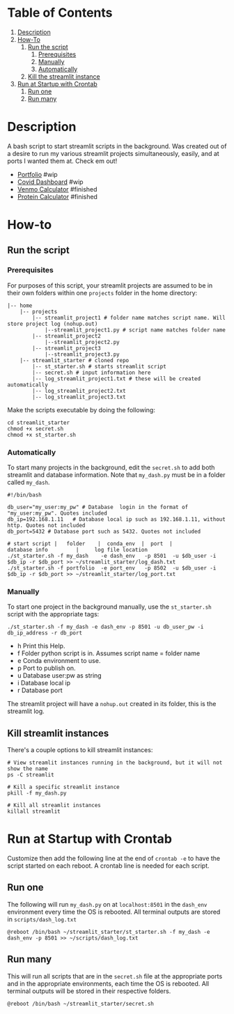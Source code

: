 # Table of Contents
1. [Description](#description)
2. [How-To](#how-to)
    1. [Run the script](#run-the-script)
        1. [Prerequisites](#prerequisites)
        2. [Manually](#manually)
        3. [Automatically](#automatically)
    2. [Kill the streamlit instance](#kill-the-streamlit-instance)
3. [Run at Startup with Crontab](#run-at-startup-with-crontab)
    1. [Run one](#run-one)
    2. [Run many](#run-many)

# Description

A bash script to start streamlit scripts in the background. Was created out of a desire to run my various streamlit projects simultaneously, easily, and at ports I wanted them at. Check em out!

* [Portfolio](https://github.com/pomkos/portfolio) #wip
* [Covid Dashboard](https://github.com/pomkos/covid_dash) #wip
* [Venmo Calculator](https://github.com/pomkos/payme) #finished
* [Protein Calculator](https://github.com/pomkos/brotein) #finished

# How-to

## Run the script

### Prerequisites
For purposes of this script, your streamlit projects are assumed to be in their own folders within one `projects` folder in the home directory:

```
|-- home
    |-- projects
        |-- streamlit_project1 # folder name matches script name. Will store project log (nohup.out)
            |--streamlit_project1.py # script name matches folder name
        |-- streamlit_project2
            |--streamlit_project2.py
        |-- streamlit_project3
            |--streamlit_project3.py
    |-- streamlit_starter # cloned repo
        |-- st_starter.sh # starts streamlit script
        |-- secret.sh # input information here
        |-- log_streamlit_project1.txt # these will be created automatically
        |-- log_streamlit_project2.txt
        |-- log_streamlit_project3.txt        
```

Make the scripts executable by doing the following:

```
cd streamlit_starter
chmod +x secret.sh 
chmod +x st_starter.sh
```

### Automatically

To start many projects in the background, edit the `secret.sh` to add both streamlit and database information. Note that `my_dash.py` must be in a folder called `my_dash`.

```
#!/bin/bash

db_user="my_user:my_pw" # Database  login in the format of "my_user:my_pw". Quotes included
db_ip=192.168.1.11   # Database local ip such as 192.168.1.11, without http. Quotes not included
db_port=5432 # Database port such as 5432. Quotes not included

# start script |   folder    |  conda_env  |  port  |          database info         |     log file location
./st_starter.sh -f my_dash    -e dash_env   -p 8501  -u $db_user -i $db_ip -r $db_port >> ~/streamlit_starter/log_dash.txt
./st_starter.sh -f portfolio  -e port_env   -p 8502  -u $db_user -i $db_ip -r $db_port >> ~/streamlit_starter/log_port.txt
```

### Manually

To start one project in the background manually, use the `st_starter.sh` script with the appropriate tags:

```
./st_starter.sh -f my_dash -e dash_env -p 8501 -u db_user_pw -i db_ip_address -r db_port
```
* h    Print this Help.
* f    Folder python script is in. Assumes script name = folder name
* e    Conda environment to use.
* p    Port to publish on.
* u    Database user:pw as string
* i    Database local ip
* r    Database port

The streamlit project will have a `nohup.out` created in its folder, this is the streamlit log.

## Kill streamlit instances

There's a couple options to kill streamlit instances:

```
# View streamlit instances running in the background, but it will not show the name
ps -C streamlit

# Kill a specific streamlit instance
pkill -f my_dash.py

# Kill all streamlit instances
killall streamlit
```

# Run at Startup with Crontab

Customize then add the following line at the end of `crontab -e` to have the script started on each reboot. A crontab line is needed for each script.

## Run one
The following will run `my_dash.py` on at `localhost:8501` in the `dash_env` environment every time the OS is rebooted. All terminal outputs are stored in `scripts/dash_log.txt`

```
@reboot /bin/bash ~/streamlit_starter/st_starter.sh -f my_dash -e dash_env -p 8501 >> ~/scripts/dash_log.txt
```

## Run many
This will run all scripts that are in the `secret.sh` file at the appropriate ports and in the appropriate environments, each time the OS is rebooted. All terminal outputs will be stored in their respective folders.

```
@reboot /bin/bash ~/streamlit_starter/secret.sh
```
